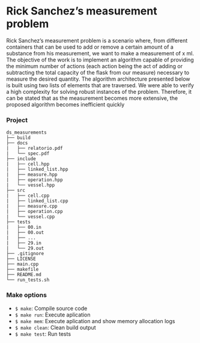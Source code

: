 # Rick Sanchez’s measurement problem

Rick Sanchez’s measurement problem is a scenario where, from different containers that can be used to add or remove a certain amount of a substance
from his measurement, we want to make a measurement of x ml. The objective
of the work is to implement an algorithm capable of providing the minimum
number of actions (each action being the act of adding or subtracting the total
capacity of the flask from our measure) necessary to measure the desired quantity.
The algorithm architecture presented below is built using two lists of elements
that are traversed. We were able to verify a high complexity for solving robust
instances of the problem. Therefore, it can be stated that as the measurement
becomes more extensive, the proposed algorithm becomes inefficient quickly

### Project

```
ds_measurements
├── build
├── docs
|   ├── relatorio.pdf
|   └── spec.pdf
├── include
|   ├── cell.hpp
|   ├── linked_list.hpp
|   ├── measure.hpp
|   ├── operation.hpp
|   └── vessel.hpp
├── src
|   ├── cell.cpp
|   ├── linked_list.cpp
|   ├── measure.cpp
|   ├── operation.cpp
|   └── vessel.cpp
├── tests
|   ├── 00.in
|   ├── 00.out
|   ├── ...
|   ├── 29.in
|   └── 29.out
├── .gitignore
├── LICENSE
├── main.cpp
├── makefile
├── README.md
└── run_tests.sh
```

### Make options

- `$ make`: Compile source code
- `$ make run`: Execute aplication
- `$ make mem`: Execute aplication and show memory allocation logs
- `$ make clean`: Clean build output
- `$ make test`: Run tests